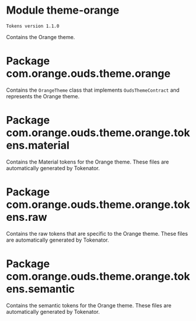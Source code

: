 # Module theme-orange

```
Tokens version 1.1.0
```

Contains the Orange theme.

# Package com.orange.ouds.theme.orange

Contains the `OrangeTheme` class that implements `OudsThemeContract` and represents the Orange theme.

# Package com.orange.ouds.theme.orange.tokens.material

Contains the Material tokens for the Orange theme. These files are automatically generated by Tokenator.

# Package com.orange.ouds.theme.orange.tokens.raw

Contains the raw tokens that are specific to the Orange theme. These files are automatically generated by Tokenator.

# Package com.orange.ouds.theme.orange.tokens.semantic

Contains the semantic tokens for the Orange theme. These files are automatically generated by Tokenator.